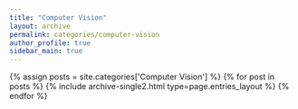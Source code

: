```yaml
---
title: "Computer Vision"
layout: archive
permalink: categories/computer-vision
author_profile: true
sidebar_main: true
---
```



{% assign posts = site.categories['Computer Vision'] %}
{% for post in posts %} {% include archive-single2.html type=page.entries_layout %} {% endfor %}